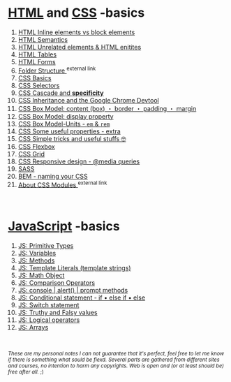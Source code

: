 # [HTML](https://html.spec.whatwg.org/#a-quick-introduction-to-html) and [CSS](https://developer.mozilla.org/en-US/docs/Web/CSS) -basics

1. [HTML Inline elements vs block elements](https://github.com/Klosmi/html-basics/blob/master/inlene-vs-block.md)
2. [HTML Semantics](https://github.com/Klosmi/html-basics/blob/master/HTML-semantic%20markup.md)
3. [HTML Unrelated elements & HTML enitites](https://github.com/Klosmi/html-basics/blob/master/HTML-unrelated-elements-entities.md)
4. [HTML Tables](https://github.com/Klosmi/html-basics/blob/master/HTML-tables_01.md)
5. [HTML Forms](https://github.com/Klosmi/html-basics/blob/master/HTML-forms.md)
6. <a href="https://newbedev.com/what-is-the-meaning-of-the-dist-directory-in-open-source-projects" target="_blank">Folder Structure </a><sup>external link</sup>
7. [CSS Basics](https://github.com/Klosmi/html-basics/blob/master/CSS-basics.md)
8. [CSS Selectors](https://github.com/Klosmi/html-basics/blob/master/CSS-Selectors.md)
9. [CSS Cascade and **specificity**](https://github.com/Klosmi/html-basics/blob/master/CSS-Selectors-Cascade-Specificity.md)
10. [CSS Inheritance and the Google Chrome Devtool](https://github.com/Klosmi/html-basics/blob/master/CSS-Selectors-Inheritance-Devtool.md)
11. [CSS Box Model: content (box) ・ border ・ padding ・ margin](https://github.com/Klosmi/html-basics/blob/master/CSS-BoxModel.md)
12. [CSS Box Model: display property](https://github.com/Klosmi/html-basics/blob/master/CSS-BoxModel-Display.md)
13. [CSS Box Model-Units - `em` & `rem`](https://github.com/Klosmi/html-basics/blob/master/CSS-BoxModel-Units.md)
14. [CSS Some useful properties - extra](https://github.com/Klosmi/html-basics/blob/master/CSS-extra-properties.md)
15. [CSS Simple tricks and useful stuffs 🤓](https://github.com/Klosmi/html-basics/blob/master/CSS-center_an_element.md)
16. [CSS Flexbox](https://github.com/Klosmi/html-basics/blob/master/CSS-FlexBox.md)
17. [CSS Grid](https://github.com/Klosmi/html-basics/blob/master/CSS-Grid.md)
18. [CSS Responsive design - @media queries](https://github.com/Klosmi/html-basics/blob/master/Responsivedesign.md)
19. [SASS](https://github.com/Klosmi/html-basics/blob/master/sass.md)
20. [BEM - naming your CSS](https://github.com/Klosmi/html-basics/blob/master/BEM.md)
21.  <a href="https://github.com/css-modules/css-modules" target="_blank">About CSS Modules </a><sup>external link</sup>


<br>

# [JavaScript](https://developer.mozilla.org/en-US/docs/Learn/JavaScript/First_steps) -basics
1. [JS: Primitive Types](https://github.com/Klosmi/html-basics/blob/master/JS-basic.md#js-primitive-types)
2. [JS: Variables](https://github.com/Klosmi/html-basics/blob/master/JS-basic.md#js-variables)
3. [JS: Methods](https://github.com/Klosmi/html-basics/blob/master/JS-basic.md#js-methods-string-methods)
4. [JS: Template Literals (template strings)](https://github.com/Klosmi/html-basics/blob/master/JS-basic.md#js-template-literals-template-strings)
5. [JS: Math Object](https://github.com/Klosmi/html-basics/blob/master/JS-basic.md#js-math-object)
6. [JS: Comparison Operators](https://github.com/Klosmi/html-basics/blob/master/JS-basic.md#js-comparison-operators)
7. [JS: console | alert() | prompt methods](https://github.com/Klosmi/html-basics/blob/master/JS-basic.md#the-console-method)
8. [JS: Conditional statement - if • else if • else](https://github.com/Klosmi/html-basics/blob/master/JS-basic.md#js-conditional-statement---if--else-if--else)  
9. [JS: Switch statement](https://github.com/Klosmi/html-basics/blob/master/JS-basic.md#switch-statement) 
10. [JS: Truthy and Falsy values](https://github.com/Klosmi/html-basics/blob/master/JS-basic.md#truthy-and-falsy-values)   
11. [JS: Logical operators](https://github.com/Klosmi/html-basics/blob/master/JS-basic.md#logical-operators)   
12. [JS: Arrays]()

<br>

<sup>*These are my personal notes*
*I can not guarantee that it's perfect, feel free to let me know if there is something what sould be fiexd.*
*Several parts are gathered from different sites and courses, no intention to harm any copyrights. Web is open and (or at least should be) free after all.* ;)</sup>
